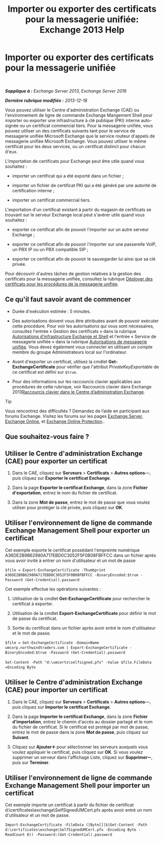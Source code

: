 ﻿---
title: 'Importer ou exporter des certificats pour la messagerie unifiée: Exchange 2013 Help'
TOCTitle: Importer ou exporter des certificats pour la messagerie unifiée
ms:assetid: ee688c33-2e08-47e7-95fc-04ba10238341
ms:mtpsurl: https://technet.microsoft.com/fr-fr/library/Dn205143(v=EXCHG.150)
ms:contentKeyID: 54652783
ms.date: 05/23/2018
mtps_version: v=EXCHG.150
ms.translationtype: MT
---

# Importer ou exporter des certificats pour la messagerie unifiée

 

_**Sapplique à :** Exchange Server 2013, Exchange Server 2016_

_**Dernière rubrique modifiée :** 2013-12-18_

Vous pouvez utiliser le Centre d'administration Exchange (CAE) ou l'environnement de ligne de commande Exchange Mangement Shell pour importer ou exporter une infrastructure à clé publique (PKI) interne auto-signée ou un certificat commercial tiers. Pour la messagerie unifiée, vous pouvez utiliser un des certificats suivants tant pour le service de messagerie unifiée Microsoft Exchange que le service routeur d'appels de messagerie unifiée Microsoft Exchange. Vous pouvez utiliser le même certificat pour les deux services, ou un certificat distinct pour chacun d'eux.

L'importation de certificats pour Exchange peut être utile quand vous souhaitez :

  - importer un certificat qui a été exporté dans un fichier ;

  - importer un fichier de certificat PKI qui a été généré par une autorité de certification interne ;

  - importer un certificat commercial tiers.

L'exportation d'un certificat existant à partir du magasin de certificats se trouvant sur le serveur Exchange local peut s'avérer utile quand vous souhaitez :

  - exporter ce certificat afin de pouvoir l'importer sur un autre serveur Exchange ;

  - exporter ce certificat afin de pouvoir l'importer sur une passerelle VoIP, un PBX IP ou un PBX compatible SIP ;

  - exporter ce certificat afin de pouvoir le sauvegarder lui ainsi que sa clé privée.

Pour découvrir d'autres tâches de gestion relatives à la gestion des certificats pour la messagerie unifiée, consultez la rubrique [Déployer des certificats pour les procédures de la messagerie unifiée](deploying-certificates-for-um-procedures-exchange-2013-help.md).

## Ce qu'il faut savoir avant de commencer

  - Durée d'exécution estimée : 5 minutes.

  - Des autorisations doivent vous être attribuées avant de pouvoir exécuter cette procédure. Pour voir les autorisations qui vous sont nécessaires, consultez l'entrée « Gestion des certificats » dans la rubrique [Autorisations d’infrastructure Exchange et Shell](exchange-and-shell-infrastructure-permissions-exchange-2013-help.md) et l'entrée « Service de messagerie unifiée » dans la rubrique [Autorisations de messagerie unifiée](unified-messaging-permissions-exchange-2013-help.md). Vous devez également vous connecter en utilisant un compte membre du groupe Administrateurs local sur l'ordinateur.

  - Avant d'exporter un certificat, utilisez la cmdlet **Get-ExchangeCertificate** pour vérifier que l'attribut *PrivateKeyExportable* de ce certificat est défini sur `$true`.

  - Pour des informations sur les raccourcis clavier applicables aux procédures de cette rubrique, voir Raccourcis clavier dans Exchange 2013[Raccourcis clavier dans le Centre d’administration Exchange](keyboard-shortcuts-in-the-exchange-admin-center-exchange-online-protection-help.md).

> [!TIP]
> Vous rencontrez des difficultés ? Demandez de l’aide en participant aux forums Exchange. Visitez les forums sur les pages <a href="https://go.microsoft.com/fwlink/p/?linkid=60612">Exchange Server</a>, <a href="https://go.microsoft.com/fwlink/p/?linkid=267542">Exchange Online</a>, et <a href="https://go.microsoft.com/fwlink/p/?linkid=285351">Exchange Online Protection</a>..


## Que souhaitez-vous faire ?

## Utiliser le Centre d'administration Exchange (CAE) pour exporter un certificat

1.  Dans le CAE, cliquez sur **Serveurs** \> **Certificats** \> **Autres options**![Icône Options supplémentaires](images/JJ150550.5381819e-3b21-4873-8714-e9b956290b28(EXCHG.150).gif "Icône Options supplémentaires"), puis cliquez sur **Exporter le certificat Exchange**.

2.  Dans la page **Exporter le certificat Exchange**, dans la zone **Fichier d'exportation**, entrez le nom du fichier de certificat.

3.  Dans la zone **Mot de passe**, entrez le mot de passe que vous voulez utiliser pour protéger la clé privée, puis cliquez sur **OK**.

## Utiliser l'environnement de ligne de commande Exchange Management Shell pour exporter un certificat

Cet exemple exporte le certificat possédant l'empreinte numérique A36DE2B9B62980A717EBD0C3052F5F0B08FBFFCC dans un fichier après vous avoir invité à entrer un nom d'utilisateur et un mot de passe

    $file = Export-ExchangeCertificate -Thumbprint A36DE2B9B62980A717EBD0C3052F5F0B08FBFFCC -BinaryEncoded:$true -Password (Get-Credential).password

Cet exemple effectue les opérations suivantes :

1.  Utilisation de la cmdlet **Get-ExchangeCertificate** pour rechercher le certificat à exporter.

2.  Utilisation de la cmdlet **Export-ExchangeCertificate** pour définir le mot de passe du certificat.

3.  Sortie du certificat dans un fichier après avoir entré le nom d'utilisateur et le mot de passe.

<!-- end list -->

    $file = Get-ExchangeCertificate -DomainName umcorp.northwindtraders.com | Export-ExchangeCertificate -BinaryEncoded:$true -Password (Get-Credential).password

    Set-Content -Path "d:\umcerts\selfsigned.pfx" -Value $file.FileData =Encoding Byte

## Utiliser le Centre d'administration Exchange (CAE) pour importer un certificat

1.  Dans le CAE, cliquez sur **Serveurs** \> **Certificats** \> **Autres options**![Icône Options supplémentaires](images/JJ150550.5381819e-3b21-4873-8714-e9b956290b28(EXCHG.150).gif "Icône Options supplémentaires"), puis cliquez sur **Importer le certificat Exchange**.

2.  Dans la page **Importer le certificat Exchange**, dans la zone **Fichier d'importation**, entrez le chemin d'accès au dossier partagé et le nom du fichier de certificat. Si le certificat est protégé par mot de passe, entrez le mot de passe dans la zone **Mot de passe**, puis cliquez sur **Suivant**.

3.  Cliquez sur **Ajouter**![Icône Ajouter](images/JJ218640.c1e75329-d6d7-4073-a27d-498590bbb558(EXCHG.150).gif "Icône Ajouter") pour sélectionner les serveurs auxquels vous voulez appliquer le certificat, puis cliquez sur **OK**. Si vous voulez supprimer un serveur dans l'affichage Liste, cliquez sur **Supprimer**![Icône Suppression](images/Dd362328.479b6ced-8d64-4277-a725-f17fea202b28(EXCHG.150).gif "Icône Suppression"), puis sur **Terminer**.

## Utiliser l'environnement de ligne de commande Exchange Management Shell pour importer un certificat

Cet exemple importe un certificat à partir du fichier de certificat d:\\certificates\\exchange\\SelfSignedUMCert.pfx après avoir entré un nom d'utilisateur et un mot de passe.

    Import-ExchangeCertificate -FileData ([Byte[]]$(Get-Content -Path d:\certificates\exchange\SelfSignedUMCert.pfx -Encoding Byte -ReadCount 0)) -Password:(Get-Credential).password

